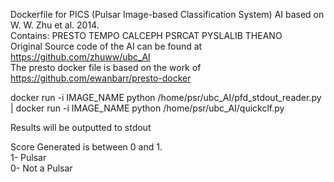 Dockerfile for PICS (Pulsar Image-based Classification System) AI based on W. W. Zhu et al. 2014. \
Contains: PRESTO TEMPO CALCEPH PSRCAT PYSLALIB THEANO \
Original Source code of the AI can be found at https://github.com/zhuww/ubc_AI \
The presto docker file is based on the work of https://github.com/ewanbarr/presto-docker

docker run -i IMAGE_NAME python /home/psr/ubc_AI/pfd_stdout_reader.py | docker run -i IMAGE_NAME python /home/psr/ubc_AI/quickclf.py



Results will be outputted to stdout

Score Generated is between 0 and 1. \
1- Pulsar \
0- Not a Pulsar 

